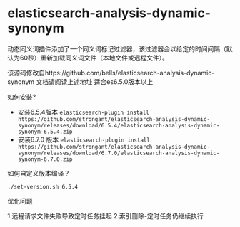 # elasticsearch-analysis-dynamic-synonym
动态同义词插件添加了一个同义词标记过滤器，该过滤器会以给定的时间间隔（默认为60秒）重新加载同义词文件（本地文件或远程文件）。


该源码修改自https://github.com/bells/elasticsearch-analysis-dynamic-synonym
文档请阅读上述地址
适合es6.5.0版本以上

如何安装?

* 安装6.5.4版本 `elasticsearch-plugin install https://github.com/strongant/elasticsearch-analysis-dynamic-synonym/releases/download/6.5.4/elasticsearch-analysis-dynamic-synonym-6.5.4.zip`
* 安装6.7.0 版本 `elasticsearch-plugin install  https://github.com/strongant/elasticsearch-analysis-dynamic-synonym/releases/download/6.7.0/elasticsearch-analysis-dynamic-synonym-6.7.0.zip`


如何自定义版本编译？

` ./set-version.sh 6.5.4 `


优化问题

1.远程请求文件失败导致定时任务挂起
2.索引删除-定时任务仍继续执行
